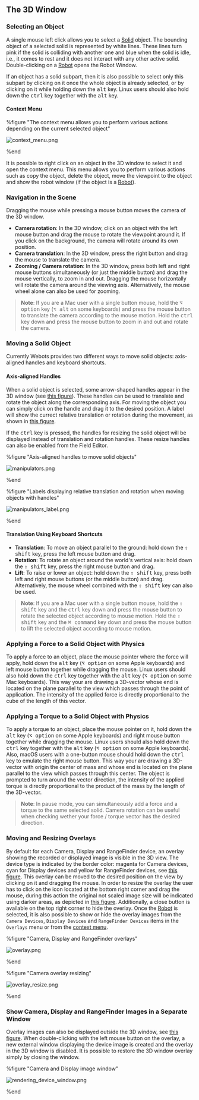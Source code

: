 ## The 3D Window

### Selecting an Object

A single mouse left click allows you to select a [Solid](../reference/solid.md) object.
The bounding object of a selected solid is represented by white lines.
These lines turn pink if the solid is colliding with another one and blue when the solid is idle, i.e., it comes to rest and it does not interact with any other active solid.
Double-clicking on a [Robot](../reference/robot.md) opens the Robot Window.

If an object has a solid subpart, then it is also possible to select only this subpart by clicking on it once the whole object is already selected, or by clicking on it while holding down the <kbd>alt</kbd> key.
Linux users should also hold down the <kbd>ctrl</kbd> key together with the <kbd>alt</kbd> key.

#### Context Menu

%figure "The context menu allows you to perform various actions depending on the current selected object"

![context_menu.png](images/context_menu.png)

%end

It is possible to right click on an object in the 3D window to select it and open the context menu.
This menu allows you to perform various actions such as copy the object, delete the object, move the viewpoint to the object and show the robot window (if the object is a [Robot](../reference/robot.md)).

### Navigation in the Scene

Dragging the mouse while pressing a mouse button moves the camera of the 3D window.

- **Camera rotation**: In the 3D window, click on an object with the left mouse button and drag the mouse to rotate the viewpoint around it.
If you click on the background, the camera will rotate around its own position.
- **Camera translation**: In the 3D window, press the right button and drag the mouse to translate the camera.
- **Zooming / Camera rotation**: In the 3D window, press both left and right mouse buttons simultaneously (or just the middle button) and drag the mouse vertically, to zoom in and out.
Dragging the mouse horizontally will rotate the camera around the viewing axis.
Alternatively, the mouse wheel alone can also be used for zooming.

> **Note**: If you are a Mac user with a single button mouse, hold the <kbd>⌥ option</kbd> key (<kbd>⌥ alt</kbd> on some keyboards) and press the mouse button to translate the camera according to the mouse motion.
Hold the <kbd>ctrl</kbd> key down and press the mouse button to zoom in and out and rotate the camera.

### Moving a Solid Object

Currently Webots provides two different ways to move solid objects: axis-aligned handles and keyboard shortcuts.

#### Axis-aligned Handles

When a solid object is selected, some arrow-shaped handles appear in the 3D window (see [this figure](#axis-aligned-handles-to-move-solid-objects)).
These handles can be used to translate and rotate the object along the corresponding axis.
For moving the object you can simply click on the handle and drag it to the desired position.
A label will show the currect relative translation or rotation during the movement, as shown in [this figure](#labels-displaying-relative-translation-and-rotation-when-moving-objects-with-handles).

If the <kbd>ctrl</kbd> key is pressed, the handles for resizing the solid object will be displayed instead of translation and rotation handles.
These resize handles can also be enabled from the Field Editor.

%figure "Axis-aligned handles to move solid objects"

![manipulators.png](images/manipulators.png)

%end

%figure "Labels displaying relative translation and rotation when moving objects with handles"

![manipulators_label.png](images/manipulators_label.png)

%end

#### Translation Using Keyboard Shortcuts

- **Translation**: To move an object parallel to the ground: hold down the <kbd>⇧ shift</kbd> key, press the left mouse button and drag.
- **Rotation**: To rotate an object around the world's vertical axis: hold down the <kbd>⇧ shift</kbd> key, press the right mouse button and drag.
- **Lift**: To raise or lower an object: hold down the <kbd>⇧ shift</kbd> key, press both left and right mouse buttons (or the middle button) and drag.
Alternatively, the mouse wheel combined with the <kbd>⇧ shift</kbd> key can also be used.

> **Note**: If you are a Mac user with a single button mouse, hold the <kbd>⇧ shift</kbd> key and the <kbd>ctrl</kbd> key down and press the mouse button to rotate the selected object according to mouse motion.
Hold the <kbd>⇧ shift</kbd> key and the <kbd>⌘ command</kbd> key down and press the mouse button to lift the selected object according to mouse motion.

### Applying a Force to a Solid Object with Physics

To apply a force to an object, place the mouse pointer where the force will apply, hold down the <kbd>alt</kbd> key (<kbd>⌥ option</kbd> on some Apple keyboards) and left mouse button together while dragging the mouse.
Linux users should also hold down the <kbd>ctrl</kbd> key together with the <kbd>alt</kbd> key (<kbd>⌥ option</kbd> on some Mac keyboards).
This way your are drawing a 3D-vector whose end is located on the plane parallel to the view which passes through the point of application.
The intensity of the applied force is directly proportional to the cube of the length of this vector.

### Applying a Torque to a Solid Object with Physics

To apply a torque to an object, place the mouse pointer on it, hold down the <kbd>alt</kbd> key (<kbd>⌥ option</kbd> on some Apple keyboards) and right mouse button together while dragging the mouse.
Linux users should also hold down the <kbd>ctrl</kbd> key together with the <kbd>alt</kbd> key (<kbd>⌥ option</kbd> on some Apple keyboards).
Also, macOS users with a one-button mouse should hold down the <kbd>ctrl</kbd> key to emulate the right mouse button.
This way your are drawing a 3D-vector with origin the center of mass and whose end is located on the plane parallel to the view which passes through this center.
The object is prompted to turn around the vector direction, the intensity of the applied torque is directly proportional to the product of the mass by the length of the 3D-vector.

> **Note**: In pause mode, you can simultaneously add a force and a torque to the same selected solid.
Camera rotation can be useful when checking wether your force / torque vector has the desired direction.

### Moving and Resizing Overlays

By default for each Camera, Display and RangeFinder device, an overlay showing the recorded or displayed image is visible in the 3D view.
The device type is indicated by the border color: magenta for Camera devices, cyan for Display devices and yellow for RangeFinder devices, see [this figure](#camera-display-and-rangefinder-overlays).
This overlay can be moved to the desired position on the view by clicking on it and dragging the mouse.
In order to resize the overlay the user has to click on the icon located at the bottom right corner and drag the mouse, during this action the original not scaled image size will be indicated using darker areas, as depicted in [this figure](#camera-overlay-resizing).
Additionally, a close button is available on the top right corner to hide the overlay.
Once the [Robot](../reference/robot.md) is selected, it is also possible to show or hide the overlay images from the `Camera Devices`, `Display Devices` and `RangeFinder Devices` items in the `Overlays` menu or from the [context menu](#context-menu).

%figure "Camera, Display and RangeFinder overlays"

![overlay.png](images/overlay.png)

%end

%figure "Camera overlay resizing"

![overlay_resize.png](images/overlay_resize.png)

%end

### Show Camera, Display and RangeFinder Images in a Separate Window

Overlay images can also be displayed outside the 3D window, see [this figure](#camera-and-display-image-window).
When double-clicking with the left mouse button on the overlay, a new external window displaying the device image is created and the overlay in the 3D window is disabled.
It is possible to restore the 3D window overlay simply by closing the window.

%figure "Camera and Display image window"

![rendering_device_window.png](images/rendering_device_window.thumbnail.jpg)

%end
